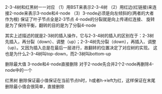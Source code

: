 2-3-4树和红黑树一一对应
（1）用BST来表示2-3-4树
（2）用红边(红链接)来连接2-node来表示3-node和4-node
（3）3-node必须是向左倾斜的(两者的大者作为根)
保证了叶子节点全是2-3节点
4-node的分裂就是向上传递红连接、
旋转是为了保持平衡，翻转的目的是为了分裂4-node

 
其实上述描述的就是2-3树的插入操作，它与2-3-4树的插入的区别在于：2-3树先插入，再分裂（down）、调整（up）；2-3-4树先分裂（down），再插入、调整（up）。又因为插入总是在最后一层进行，故翻转的位置决定了对应树的实现。
这也是为什么2-3-4树叫top-down，而2-3树叫bottom-up

删除最大值
3-node和4-node直接删除
对于2-node先合并2个2-node再删除4-node中的一个

红黑树
删除保证最小值保证在当前节点h时，h或者h->left为红，这样保证在末尾删除最小值会很简单，直接删除